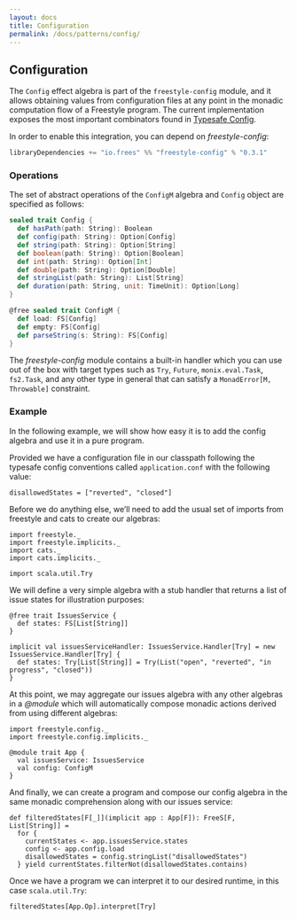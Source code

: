 ```yaml
---
layout: docs
title: Configuration
permalink: /docs/patterns/config/
---
```


## Configuration

The `Config` effect algebra is part of the `freestyle-config` module, and it allows obtaining values from configuration files at any point in the monadic computation flow of a Freestyle program.
The current implementation exposes the most important combinators found in [Typesafe Config](https://github.com/typesafehub/config).

In order to enable this integration, you can depend on _freestyle-config_:

[comment]: # (Start Replace)

```scala
libraryDependencies += "io.frees" %% "freestyle-config" % "0.3.1"
```

[comment]: # (End Replace)

### Operations

The set of abstract operations of the `ConfigM` algebra and `Config` object are specified as follows:

```scala
sealed trait Config {
  def hasPath(path: String): Boolean
  def config(path: String): Option[Config]
  def string(path: String): Option[String]
  def boolean(path: String): Option[Boolean]
  def int(path: String): Option[Int]
  def double(path: String): Option[Double]
  def stringList(path: String): List[String]
  def duration(path: String, unit: TimeUnit): Option[Long]
}

@free sealed trait ConfigM {
  def load: FS[Config]
  def empty: FS[Config]
  def parseString(s: String): FS[Config]
}
```

The _freestyle-config_ module contains a built-in handler which you can use out of the box with target types such as `Try`, `Future`, `monix.eval.Task`, `fs2.Task`, and any other type in general that can satisfy a `MonadError[M, Throwable]` constraint.


### Example

In the following example, we will show how easy it is to add the config algebra and use it in a pure program.

Provided we have a configuration file in our classpath following the typesafe config conventions called `application.conf` with the following value:

```
disallowedStates = ["reverted", "closed"]
```

Before we do anything else, we’ll need to add the usual set of imports from freestyle and cats to create our algebras:

```tut:silent
import freestyle._
import freestyle.implicits._
import cats._
import cats.implicits._

import scala.util.Try
```

We will define a very simple algebra with a stub handler that returns a list of issue states for illustration purposes:

```tut:book
@free trait IssuesService {
  def states: FS[List[String]]
}

implicit val issuesServiceHandler: IssuesService.Handler[Try] = new IssuesService.Handler[Try] {
  def states: Try[List[String]] = Try(List("open", "reverted", "in progress", "closed"))
}
```

At this point, we may aggregate our issues algebra with any other algebras in a _@module_ which will automatically compose monadic actions
derived from using different algebras:

```tut:book
import freestyle.config._
import freestyle.config.implicits._

@module trait App {
  val issuesService: IssuesService
  val config: ConfigM
}
```

And finally, we can create a program and compose our config algebra in the same monadic comprehension along with our issues service:

```tut:book
def filteredStates[F[_]](implicit app : App[F]): FreeS[F, List[String]] =
  for {
    currentStates <- app.issuesService.states
	config <- app.config.load
	disallowedStates = config.stringList("disallowedStates")
  } yield currentStates.filterNot(disallowedStates.contains)
```

Once we have a program we can interpret it to our desired runtime, in this case `scala.util.Try`:

```tut:book
filteredStates[App.Op].interpret[Try]
```